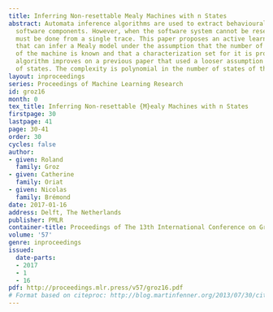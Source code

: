 ```yaml
---
title: Inferring Non-resettable Mealy Machines with n States
abstract: Automata inference algorithms are used to extract behavioural models of
  software components. However, when the software system cannot be reset, inference
  must be done from a single trace. This paper proposes an active learning algorithm
  that can infer a Mealy model under the assumption that the number of the states
  of the machine is known and that a characterization set for it is provided. This
  algorithm improves on a previous paper that used a looser assumption on the number
  of states. The complexity is polynomial in the number of states of the Mealy machine.
layout: inproceedings
series: Proceedings of Machine Learning Research
id: groz16
month: 0
tex_title: Inferring Non-resettable {M}ealy Machines with n States
firstpage: 30
lastpage: 41
page: 30-41
order: 30
cycles: false
author:
- given: Roland
  family: Groz
- given: Catherine
  family: Oriat
- given: Nicolas
  family: Brémond
date: 2017-01-16
address: Delft, The Netherlands
publisher: PMLR
container-title: Proceedings of The 13th International Conference on Grammatical Inference
volume: '57'
genre: inproceedings
issued:
  date-parts:
  - 2017
  - 1
  - 16
pdf: http://proceedings.mlr.press/v57/groz16.pdf
# Format based on citeproc: http://blog.martinfenner.org/2013/07/30/citeproc-yaml-for-bibliographies/
---
```

